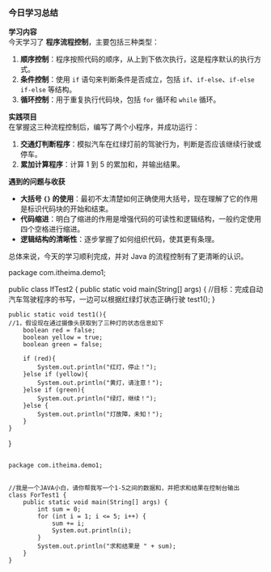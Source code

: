 ### 今日学习总结

**学习内容**  
今天学习了 **程序流程控制**，主要包括三种类型：  
1. **顺序控制**：程序按照代码的顺序，从上到下依次执行，这是程序默认的执行方式。  
2. **条件控制**：使用 `if` 语句来判断条件是否成立，包括 `if`、`if-else`、`if-else if-else` 等结构。  
3. **循环控制**：用于重复执行代码块，包括 `for` 循环和 `while` 循环。

**实践项目**  
在掌握这三种流程控制后，编写了两个小程序，并成功运行：  
1. **交通灯判断程序**：模拟汽车在红绿灯前的驾驶行为，判断是否应该继续行驶或停车。  
2. **累加计算程序**：计算 1 到 5 的累加和，并输出结果。

**遇到的问题与收获**  
- **大括号 `{}` 的使用**：最初不太清楚如何正确使用大括号，现在理解了它的作用是标识代码块的开始和结束。  
- **代码缩进**：明白了缩进的作用是增强代码的可读性和逻辑结构，一般约定使用四个空格进行缩进。  
- **逻辑结构的清晰性**：逐步掌握了如何组织代码，使其更有条理。  

总体来说，今天的学习顺利完成，并对 Java 的流程控制有了更清晰的认识。

package com.itheima.demo1;

public class IfTest2 {
    public static void main(String[] args) {
       //目标：完成自动汽车驾驶程序的书写，一边可以根据红绿灯状态正确行驶
        test1();
    }


    public static void test1(){
    //1，假设现在通过摄像头获取到了三种灯的状态信息如下
        boolean red = false;
        boolean yellow = true;
        boolean green = false;

        if (red){
            System.out.println("红灯，停止！");
        }else if (yellow){
            System.out.println("黄灯，请注意！");
        }else if (green){
            System.out.println("绿灯，继续！");
        }else {
            System.out.println("灯故障，未知！");
        }
    }
}

```````````````````````````

package com.itheima.demo1;


//我是一个JAVA小白，请你帮我写一个1-5之间的数据和，并把求和结果在控制台输出
class ForTest1 {
    public static void main(String[] args) {
        int sum = 0;
        for (int i = 1; i <= 5; i++) {
            sum += i;
            System.out.println(i);
        }
        System.out.println("求和结果是 " + sum);
    }
}
